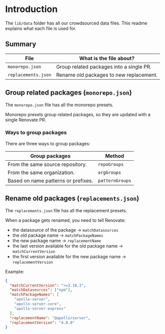 # Introduction

The `lib/data` folder has all our crowdsourced data files.
This readme explains what each file is used for.

## Summary

| File                | What is the file about?                  |
| ------------------- | ---------------------------------------- |
| `monorepo.json`     | Group related packages into a single PR. |
| `replacements.json` | Rename old packages to new replacement.  |

## Group related packages (`monorepo.json`)

The `monorepo.json` file has all the monorepo presets.

Monorepo presets group related packages, so they are updated with a single Renovate PR.

### Ways to group packages

There are three ways to group packages:

| Group packages                      | Method          |
| ----------------------------------- | --------------- |
| From the same source repository.    | `repoGroups`    |
| From the same organization.         | `orgGroups`     |
| Based on name patterns or prefixes. | `patternGroups` |

## Rename old packages (`replacements.json`)

The `replacements.json` file has all the replacement presets.

When a package gets renamed, you need to tell Renovate:

- the datasource of the package -> `matchDatasources`
- the old package name -> `matchPackageNames`
- the new package name -> `replacementName`
- the last version available for the old package name -> `matchCurrentVersion`
- the first version available for the new package name -> `replacementVersion`

Example:

```json
{
  "matchCurrentVersion": ">=3.10.3",
  "matchDatasources": ["npm"],
  "matchPackageNames": [
    "apollo-server",
    "apollo-server-core",
    "apollo-server-express"
  ],
  "replacementName": "@apollo/server",
  "replacementVersion": "4.0.0"
}
```
